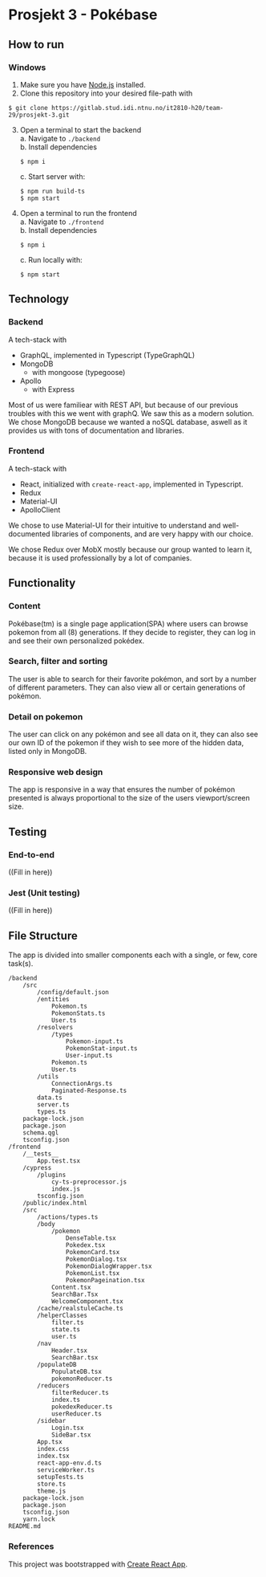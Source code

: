 # Prosjekt 3 - Pokébase

## How to run

### Windows

1. Make sure you have [Node.js](https://nodejs.org/en/) installed.
2. Clone this repository into your desired file-path with 
```
$ git clone https://gitlab.stud.idi.ntnu.no/it2810-h20/team-29/prosjekt-3.git
```
3. Open a terminal to start the backend  
    a. Navigate to `./backend`  
    b. Install dependencies  
    ```
    $ npm i
    ```
    c. Start server with:
    ```
    $ npm run build-ts
    $ npm start
    ```
4. Open a terminal to run the frontend  
    a. Navigate to `./frontend`  
    b. Install dependencies   
    ```
    $ npm i
    ```
    c. Run locally with:  
    ```
    $ npm start
    ```

## Technology

### Backend 

A tech-stack with
- GraphQL, implemented in Typescript (TypeGraphQL)
- MongoDB
    - with mongoose (typegoose)
- Apollo
    - with Express

Most of us were familiear with REST API, but because of our previous troubles with this we went with graphQ. We saw this as a modern solution.
We chose MongoDB because we wanted a noSQL database, aswell as it provides us with tons of documentation and libraries.


### Frontend

A tech-stack with
- React, initialized with `create-react-app`, implemented in Typescript. 
- Redux
- Material-UI
- ApolloClient

We chose to use Material-UI for their intuitive to understand and well-documented libraries of components, and are very happy with our choice.

We chose Redux over MobX mostly because our group wanted to learn it, because it is used professionally by a lot of companies.

## Functionality
### Content
Pokébase(tm) is a single page application(SPA) where users can browse pokemon from all (8) generations. If they decide to register, they can log in and see their own personalized pokédex.

### Search, filter and sorting
The user is able to search for their favorite pokémon, and sort by a number of different parameters. They can also view all or certain generations of pokémon.

### Detail on pokemon
The user can click on any pokémon and see all data on it, they can also see our own ID of the pokemon if they wish to see more of the hidden data, listed only in MongoDB.

### Responsive web design
The app is responsive in a way that ensures the number of pokémon presented is always proportional to the size of the users viewport/screen size.

## Testing

### End-to-end
((Fill in here))

### Jest (Unit testing)
((Fill in here))

## File Structure

The app is divided into smaller components each with a single, or few, core task(s).

```
/backend
    /src
        /config/default.json
        /entities
            Pokemon.ts
            PokemonStats.ts
            User.ts
        /resolvers
            /types
                Pokemon-input.ts
                PokemonStat-input.ts
                User-input.ts
            Pokemon.ts
            User.ts
        /utils
            ConnectionArgs.ts
            Paginated-Response.ts
        data.ts
        server.ts
        types.ts
    package-lock.json
    package.json
    schema.qgl
    tsconfig.json
/frontend
    /__tests__
        App.test.tsx
    /cypress
        /plugins
            cy-ts-preprocessor.js
            index.js
        tsconfig.json
    /public/index.html
    /src
        /actions/types.ts
        /body
            /pokemon
                DenseTable.tsx
                Pokedex.tsx
                PokemonCard.tsx
                PokemonDialog.tsx
                PokemonDialogWrapper.tsx
                PokemonList.tsx
                PokemonPageination.tsx
            Content.tsx
            SearchBar.Tsx
            WelcomeComponent.tsx
        /cache/realstuleCache.ts
        /helperClasses
            filter.ts
            state.ts
            user.ts
        /nav
            Header.tsx
            SearchBar.tsx
        /populateDB
            PopulateDB.tsx
            pokemonReducer.ts
        /reducers
            filterReducer.ts
            index.ts
            pokedexReducer.ts
            userReducer.ts
        /sidebar
            Login.tsx
            SideBar.tsx
        App.tsx
        index.css
        index.tsx
        react-app-env.d.ts
        serviceWorker.ts
        setupTests.ts
        store.ts
        theme.js
    package-lock.json
    package.json
    tsconfig.json
    yarn.lock
README.md
```


### References

This project was bootstrapped with [Create React App](https://github.com/facebook/create-react-app).
